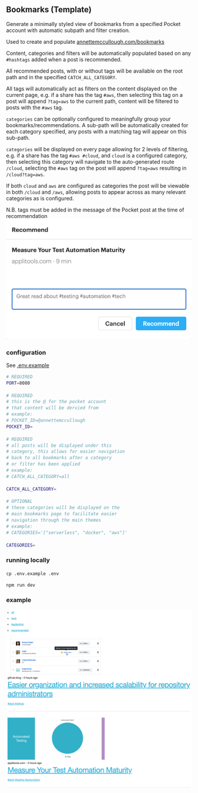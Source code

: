 ## Bookmarks (Template)
Generate a minimally styled view of bookmarks from a specified Pocket account with automatic subpath and filter creation.

Used to create and populate [annettemccullough.com/bookmarks](https://bookmarks.annettemccullough.com)

Content, categories and filters will be automatically populated based on any `#hashtags` added when a post is recommended.

All recommended posts, with or without tags will be available on the root path and in the specified `CATCH_ALL_CATEGORY`.

All tags will automatically act as filters on the content displayed on the current page, e.g. if a share has the tag `#aws`, then selecting this tag on a post will append `?tag=aws` to the current path, content will be filtered to posts with the `#aws` tag.

`categories` can be optionally configured to meaningfully group your bookmarks/recommendations. A sub-path will be automatically created for each category specified, any posts with a matching tag will appear on this sub-path.

`categories` will be displayed on every page allowing for 2 levels of filtering, e.g. if a share has the tag `#aws #cloud`, and `cloud` is a configured category, then selecting this category will navigate to the auto-generated route `/cloud`, selecting the `#aws` tag on the post will append `?tag=aws` resulting in `/cloud?tag=aws`.

If both `cloud` and `aws` are configured as categories the post will be viewable in both `/cloud` and `/aws`, allowing posts to appear across as many relevant categories as is configured.

N.B. tags must be added in the message of the Pocket post at the time of recommendation
![Pocket Recommendation](./img/pocket-recommendation.jpg)


### configuration
See [.env.example](./.env.example)
```bash
# REQUIRED
PORT=8080

# REQUIRED
# this is the @ for the pocket account
# that content will be dervied from
# example:
# POCKET_ID=@annettemccullough
POCKET_ID=

# REQUIRED
# all posts will be displayed under this
# category, this allows for easier navigation
# back to all bookmarks after a category
# or filter has been applied
# example:
# CATCH_ALL_CATEGORY=all

CATCH_ALL_CATEGORY=

# OPTIONAL
# these categories will be displayed on the
# main bookmarks page to facilitate easier
# navigation through the main themes
# example:
# CATEGORIES='["serverless", "docker", "aws"]'

CATEGORIES=
```


### running locally
`cp .env.example .env`

`npm run dev`

### example
![example of generated page](./img/bookmarks-template-example.jpg)
